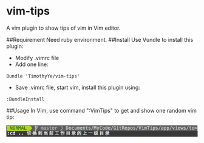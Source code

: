 vim-tips
========

A vim plugin to show tips of vim in Vim editor.

##Requirement
Need ruby environment.
##Install
Use Vundle to install this plugin:
* Modify .vimrc file
* Add one line:
```
Bundle 'TimothyYe/vim-tips'
```
* Save .vimrc file, start vim, install this plugin using:
```
:BundleInstall
```
##Usage
In Vim, use command ":VimTips" to get and show one random vim tip:

![](screenshots/vim-plugin.png)
